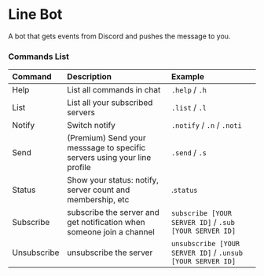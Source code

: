 # **Line Bot**
A bot that gets events from Discord and pushes the message to you.

### Commands List
| Command | Description | Example |
| :-----| :---- | :---- |
| Help | List all commands in chat | `.help` / `.h` |
| List | List all your subscribed servers | `.list` / `.l` |
| Notify | Switch notify | `.notify` / `.n` / `.noti` |
| Send | (Premium) Send your messsage to specific servers using your line profile | `.send` / `.s` |
| Status | Show your status: notify, server count and membership, etc | .`status` |
| Subscribe | subscribe the server and get notification when someone join a channel | `subscribe [YOUR SERVER ID]` / `.sub [YOUR SERVER ID]` |
| Unsubscribe | unsubscribe the server | `unsubscribe [YOUR SERVER ID]` / `.unsub [YOUR SERVER ID]` |

